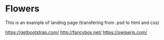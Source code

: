 # Flowers

This is an example of landing page (transfering from .psd to html and css)

https://getbootstrap.com/
http://fancybox.net/
https://swiperjs.com/
